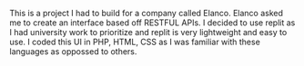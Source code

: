 This is a project I had to build for a company called Elanco. Elanco asked me to create an interface based off RESTFUL APIs. I decided to use replit as I had university work to prioritize and replit is very lightweight and easy to use. I coded this UI in PHP, HTML, CSS as I was familiar with these languages as oppossed to others.
